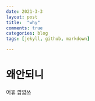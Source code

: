 ```yaml
---
date: 2021-3-3
layout: post
title:  "why"
comments: true
categories: blog
tags: [jekyll, github, markdown]

---
```

# 왜안되니
어휴 깝깝쓰
